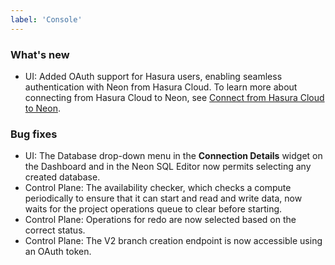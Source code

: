 ```yaml
---
label: 'Console'
---
```


### What's new

- UI: Added OAuth support for Hasura users, enabling seamless authentication with Neon from Hasura Cloud. To learn more about connecting from Hasura Cloud to Neon, see [Connect from Hasura Cloud to Neon](/docs/integrations/hasura).

### Bug fixes

- UI: The Database drop-down menu in the **Connection Details** widget on the Dashboard and in the Neon SQL Editor now permits selecting any created database.
- Control Plane: The availability checker, which checks a compute periodically to ensure that it can start and read and write data, now waits for the project operations queue to clear before starting.
- Control Plane: Operations for redo are now selected based on the correct status.
- Control Plane: The V2 branch creation endpoint is now accessible using an OAuth token.
